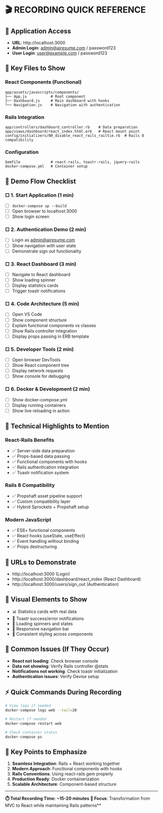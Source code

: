 # 🎬 RECORDING QUICK REFERENCE

## 🚀 Application Access
- **URL**: http://localhost:3000
- **Admin Login**: admin@airesume.com / password123
- **User Login**: user@example.com / password123

## 📁 Key Files to Show

### React Components (Functional)
```
app/assets/javascripts/components/
├── App.js           # Root component
├── Dashboard.js     # Main dashboard with hooks
└── Navigation.js    # Navigation with authentication
```

### Rails Integration
```
app/controllers/dashboard_controller.rb    # Data preparation
app/views/dashboard/react_index.html.erb   # React mount point
config/initializers/00_disable_react_rails_railtie.rb  # Rails 8 compatibility
```

### Configuration
```
Gemfile              # react-rails, toastr-rails, jquery-rails
docker-compose.yml   # Container setup
```

## 🎯 Demo Flow Checklist

### □ 1. Start Application (1 min)
- [ ] `docker-compose up --build`
- [ ] Open browser to localhost:3000
- [ ] Show login screen

### □ 2. Authentication Demo (2 min)
- [ ] Login as admin@airesume.com
- [ ] Show navigation with user state
- [ ] Demonstrate sign out functionality

### □ 3. React Dashboard (3 min)
- [ ] Navigate to React dashboard
- [ ] Show loading spinner
- [ ] Display statistics cards
- [ ] Trigger toastr notifications

### □ 4. Code Architecture (5 min)
- [ ] Open VS Code
- [ ] Show component structure
- [ ] Explain functional components vs classes
- [ ] Show Rails controller integration
- [ ] Display props passing in ERB template

### □ 5. Developer Tools (2 min)
- [ ] Open browser DevTools
- [ ] Show React component tree
- [ ] Display network requests
- [ ] Show console for debugging

### □ 6. Docker & Development (2 min)
- [ ] Show docker-compose.yml
- [ ] Display running containers
- [ ] Show live reloading in action

## 🔧 Technical Highlights to Mention

### React-Rails Benefits
- ✅ Server-side data preparation
- ✅ Props-based data passing
- ✅ Functional components with hooks
- ✅ Rails authentication integration
- ✅ Toastr notification system

### Rails 8 Compatibility
- ✅ Propshaft asset pipeline support
- ✅ Custom compatibility layer
- ✅ Hybrid Sprockets + Propshaft setup

### Modern JavaScript
- ✅ ES6+ functional components
- ✅ React hooks (useState, useEffect)
- ✅ Event handling without binding
- ✅ Props destructuring

## 📱 URLs to Demonstrate
- http://localhost:3000 (Login)
- http://localhost:3000/dashboard/react_index (React Dashboard)
- http://localhost:3000/users/sign_out (Authentication)

## 🎨 Visual Elements to Show
- 📊 Statistics cards with real data
- 🔔 Toastr success/error notifications  
- 🎯 Loading spinners and states
- 📱 Responsive navigation bar
- 🎨 Consistent styling across components

## 🐛 Common Issues (If They Occur)
- **React not loading**: Check browser console
- **Data not showing**: Verify Rails controller @stats
- **Notifications not working**: Check toastr initialization
- **Authentication issues**: Verify Devise setup

## ⚡ Quick Commands During Recording
```bash
# View logs if needed
docker-compose logs web --tail=20

# Restart if needed
docker-compose restart web

# Check container status
docker-compose ps
```

## 📝 Key Points to Emphasize
1. **Seamless Integration**: Rails + React working together
2. **Modern Approach**: Functional components with hooks
3. **Rails Conventions**: Using react-rails gem properly
4. **Production Ready**: Docker containerization
5. **Scalable Architecture**: Component-based structure

---

**⏱️ Total Recording Time: ~15-20 minutes**
**🎯 Focus**: Transformation from MVC to React while maintaining Rails patterns**
